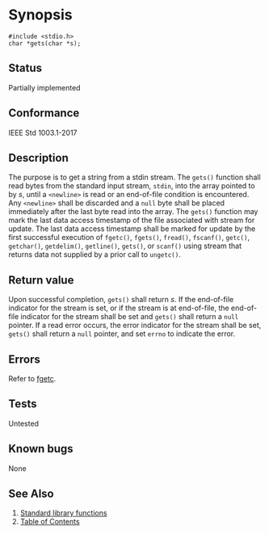 # Synopsis 
`#include <stdio.h>`</br>
` char *gets(char *s); `</br>

## Status
Partially implemented
## Conformance
IEEE Std 1003.1-2017
## Description


The purpose is to get a string from a stdin stream. The `gets()` function shall read bytes from the standard input stream, `stdin`, into the array pointed to by _s_,
until a `<newline>` is read or an end-of-file condition is encountered. Any `<newline>` shall be discarded and a `null` byte
shall be placed immediately after the last byte read into the array.
The
`gets()` function may mark the last data access timestamp of the file associated with stream for update. The last data
access timestamp shall be marked for update by the first successful execution of `fgetc()`, `fgets()`, `fread()`, `fscanf()`, `getc()`, `getchar()`, `getdelim()`, `getline()`, `gets()`, or `scanf()` using stream that returns data not supplied by a prior call to `ungetc()`. 


## Return value


Upon successful completion, `gets()` shall return _s_. If the end-of-file indicator for the stream is set, or if the stream is at end-of-file, the end-of-file indicator for the stream shall be set and `gets()` shall return a `null` pointer. If a read error occurs, the error indicator for the stream shall be set, `gets()` shall return a `null` pointer, and set `errno` to indicate the error.


## Errors


Refer to [fgetc](../f/fgetc.part-impl.md).




## Tests

Untested

## Known bugs

None

## See Also 
1. [Standard library functions](../README.md)
2. [Table of Contents](../../../README.md)
